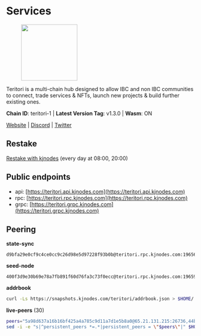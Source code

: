 # Services

<figure><img src="https://raw.githubusercontent.com/kj89/testnet_manuals/main/pingpub/logos/teritori.png" width="150" alt=""><figcaption></figcaption></figure>

Teritori is a multi-chain hub designed to allow IBC and non IBC communities  to connect, trade services & NFTs, launch new projects & build further existing ones.

**Chain ID**: teritori-1 | **Latest Version Tag**: v1.3.0 | **Wasm**: ON

[Website](https://teritori.com) | [Discord](https://discord.gg/teritori) | [Twitter](https://twitter.com/TeritoriNetwork)

## Restake

[Restake with kjnodes](https://restake.app/teritori/torivaloper184ln03hkpt75uhrrr26f66kvcqvf4yn4nc2xjm) (every day at 08:00, 20:00)
## Public endpoints

* api: [https://teritori.api.kjnodes.com](https://teritori.api.kjnodes.com)
* rpc: [https://teritori.rpc.kjnodes.com](https://teritori.rpc.kjnodes.com)
* grpc: [https://teritori.grpc.kjnodes.com](https://teritori.grpc.kjnodes.com)

## Peering

**state-sync**

```text
d9bfa29e0cf9c4ce0cc9c26d98e5d97228f93b0b@teritori.rpc.kjnodes.com:19656
```

**seed-node**

```text
400f3d9e30b69e78a7fb891f60d76fa3c73f0ecc@teritori.rpc.kjnodes.com:19659
```

**addrbook**
```bash
curl -Ls https://snapshots.kjnodes.com/teritori/addrbook.json > $HOME/.teritorid/config/addrbook.json
```

**live-peers** (30)
```bash
peers="5a98d637a16b16bf425a4a785c9d11a7d1e5b8a0@65.21.131.215:26736,44b2bf9d970aece0531d3d939c5c546a7ac9201a@34.219.76.190:26656,8ac41af54dfd91c41de71cde222a55670f2f405d@141.95.65.73:15956,920f32f409bbb18b641cdc9513545e2e016c2c62@142.132.203.60:26656,d9bfa29e0cf9c4ce0cc9c26d98e5d97228f93b0b@65.109.88.38:19656,a25a3a218a699e71e2a64edaa45f457dfd8507ba@65.21.148.206:26656,26175f13ada3d61c93bca342819fd5dc797bced0@65.109.58.226:28656,46b7ae20e3cc4264076a91c3601f3894a021a80d@65.108.6.45:36656,ce3baba928ae06cd3ff0af20aec888a82ddffef7@54.37.129.171:26656,526d8c7c44f59be9a39d7463c576b68c0db23174@65.108.234.23:15956,009e25e99e3f8fde86d283d4b8b0ce2f777cde53@138.201.8.248:53656,d856120f262134ebf13e1d2632d778b69e704208@65.108.4.188:15956,6ef7a8bc7a3cc0856594f12570e8f2282a099dcf@65.109.93.152:26796,856c165de82fbd0489df9ec6ffaa0958c620e073@198.244.179.127:26656,40caa979c29a9930ea2b8a6249037924d308ae84@162.55.234.70:54256,48980875839186e08e12ebf0d9a2803b45206833@65.109.92.241:38026,fec9760fec02405039ee0e90f80322b893e4ccef@65.144.145.234:26656,0b27217386756577e1eadf00c4169dc8f041e522@51.210.7.219:26656,3bd3a20d7c8a26a20927289a7a6bffecf71de53e@51.81.155.97:10856,2f93424bd346b857bd5164eaac0b2bfd5fd644c0@144.91.127.252:26656,24b28cf013e6d7b5b88b6dba2701c5ddd2dd5ee1@65.109.58.225:28656,593b8319d1d4b1958e7daba8c3bbb56795cb59ba@146.59.81.92:51656,703714c82c94fc1c74b6ee0d1fc3417b932be5f3@169.155.168.57:26656,51eaf493facf36754411baa4f7b89355bd9cb3e7@195.201.63.87:42666,94b63fddfc78230f51aeb7ac34b9fb86bd042a77@212.23.222.126:30552,3178ac8fffd269325500c95679d58d5e8ec61746@198.244.213.94:22956,ec4126b26336cd61b335345df4ff2a3fbb79338a@65.109.92.240:20026,ca0d6b49b304c5f1c629809795f50440d5710b40@159.89.40.188:26656,20e1000e88125698264454a884812746c2eb4807@65.108.227.217:15956,d956d6180e96c62315a777b1a3ed8f1ebf873e80@38.242.232.202:29656"
sed -i -e "s|^persistent_peers *=.*|persistent_peers = \"$peers\"|" $HOME/.teritorid/config/config.toml
```

